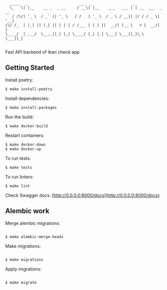 ```
  _____  _                       ___  _                  _                
  \_   \| |__    __ _  _ __     / __\| |__    ___   ___ | | __  ___  _ __ 
   / /\/| '_ \  / _` || '_ \   / /   | '_ \  / _ \ / __|| |/ / / _ \| '__|
/\/ /_  | |_) || (_| || | | | / /___ | | | ||  __/| (__ |   < |  __/| |   
\____/  |_.__/  \__,_||_| |_| \____/ |_| |_| \___| \___||_|\_\ \___||_|   
                                                                                                                                   
```
Fast API backend of iban check app


## Getting Started

Install poetry:
```shell
$ make install-poetry
```

Install dependencies: 
```shell
$ make install-packages
```

Run the build:

```shell
$ make docker-build
```

Restart containers:

```shell
$ make docker-down
$ make docker-up
```

To run tests:

```shell
$ make tests
```

To run linters:

```shell
$ make lint
```


Check Swagger docs:
[http://0.0.0.0:8000/docs](http://0.0.0.0:8000/docs)

## Alembic work

Merge alembic migrations:

```shell

$ make alembic-merge-heads

```

Make migrations:

```shell

$ make migrations
```

Apply migrations:

```shell

$ make migrate
```